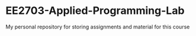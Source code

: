 # EE2703-Applied-Programming-Lab
My personal repository for storing assignments and material for this course
